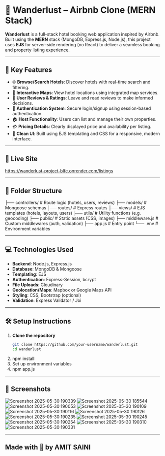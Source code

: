 # 🏨 Wanderlust – Airbnb Clone (MERN Stack)

**Wanderlust** is a full-stack hotel booking web application inspired by Airbnb. Built using the **MERN** stack (MongoDB, Express.js, Node.js), this project uses **EJS** for server-side rendering (no React) to deliver a seamless booking and property listing experience.

---

## 🚀 Key Features

- 🌐 **Browse/Search Hotels**: Discover hotels with real-time search and filtering.
- 📍 **Interactive Maps**: View hotel locations using integrated map services.
- 📝 **User Reviews & Ratings**: Leave and read reviews to make informed decisions.
- 🔐 **Authentication System**: Secure login/signup using session-based authentication.
- 🏠 **Host Functionality**: Users can list and manage their own properties.
- 💳 **Pricing Details**: Clearly displayed price and availability per listing.
- 🌟 **Clean UI**: Built using EJS templating and CSS for a responsive, modern interface.

---

## 🔗 Live Site

https://wanderlust-project-blfc.onrender.com/listings

---

## 📁 Folder Structure

├── controllers/ # Route logic (hotels, users, reviews)
├── models/ # Mongoose schemas
├── routes/ # Express routes
├── views/ # EJS templates (hotels, layouts, users)
├── utils/ # Utility functions (e.g. geocoding)
├── public/ # Static assets (CSS, images)
├── middleware.js # Custom middlewares (auth, validation)
├── app.js # Entry point
└── .env # Environment variables


---

## 💻 Technologies Used

- **Backend**: Node.js, Express.js
- **Database**: MongoDB & Mongoose
- **Templating**: EJS
- **Authentication**: Express-Session, bcrypt
- **File Uploads**: Cloudinary
- **Geolocation/Maps**: Mapbox or Google Maps API
- **Styling**: CSS, Bootstrap (optional)
- **Validation**: Express Validator / Joi

---

## 🛠 Setup Instructions

1. **Clone the repository**
   ```bash
   git clone https://github.com/your-username/wanderlust.git
   cd wanderlust
2. npm install
3. Set up environment variables
4. npm app.js

---

##  📸 Screenshots
![Screenshot 2025-05-30 190339](https://github.com/user-attachments/assets/f9ed18bc-8120-47ed-925b-22b82b7bd883)
![Screenshot 2025-05-30 185544](https://github.com/user-attachments/assets/67f18334-d4c7-4299-9988-fed9d430d144)
![Screenshot 2025-05-30 190053](https://github.com/user-attachments/assets/b3cd5d65-2ec3-4390-be9b-423c7150484e)
![Screenshot 2025-05-30 190109](https://github.com/user-attachments/assets/047cc90b-2a52-424d-96ea-cd9d3179aaf9)
![Screenshot 2025-05-30 190116](https://github.com/user-attachments/assets/bc96d9be-1c6d-4b80-a58c-361366d83cb2)
![Screenshot 2025-05-30 190126](https://github.com/user-attachments/assets/062b34e0-975f-4555-8157-8669a745d70a)
![Screenshot 2025-05-30 190235](https://github.com/user-attachments/assets/7f21b350-d313-4a58-8af3-39f023d7d70e)
![Screenshot 2025-05-30 190245](https://github.com/user-attachments/assets/e5b7a3fd-c797-47d0-a14a-5804c95e918c)
![Screenshot 2025-05-30 190254](https://github.com/user-attachments/assets/ca911701-ea69-451e-ad8f-838c36cac694)
![Screenshot 2025-05-30 190310](https://github.com/user-attachments/assets/49fbeec7-7502-467a-829c-5e2d4c15e7d4)
![Screenshot 2025-05-30 190331](https://github.com/user-attachments/assets/976331f9-6024-413b-bc8e-673d35aa5f1b)



---

##  Made with 💖 by AMIT SAINI




